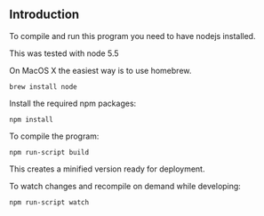 ## Introduction

To compile and run this program you need to have nodejs installed.

This was tested with node 5.5


On MacOS X the easiest way is to use homebrew.

```shell
brew install node
```


Install the required npm packages:

```shell
npm install
```


To compile the program:

```shell
npm run-script build
```

This creates a minified version ready for deployment.


To watch changes and recompile on demand while developing:

```shell
npm run-script watch
```
